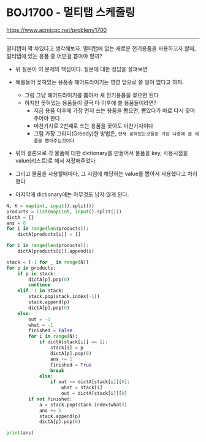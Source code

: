 # BOJ1700 - 멀티탭 스케줄링

https://www.acmicpc.net/problem/1700

---

멀티탭이 꽉 차있다고 생각해보자. 멀티탭에 없는 새로운 전기용품을 사용하고자 할때, 멀티탭에 있는 용품 중 어떤걸 뽑아야 할까?

- 위 질문이 이 문제의 핵심이다. 질문에 대한 정답을 살펴보면
- 예를들어 꽂혀있는 용품중 헤어드라이기는 영영 앞으로 쓸 일이 없다고 하자.
  - 그럼 그냥 헤어드라이기를 뽑아서 새 전기용품을 꽂으면 된다
  - 하지만 꽂혀있는 용품들이 결국 다 이후에 쓸 용품들이라면?
    - 지금 용품 이후에 가장 먼저 쓰는 용품을 뽑으면, 뽑았다가 바로 다시 꽂아주어야 한다
    - 마찬가지로 2번째로 쓰는 용품을 꽂아도 마찬가지이다
    - 그럼 가장 그리디(Greedy)한 방법은, `현재 꽂혀있는것들중 가장 나중에 쓸 제품을 뽑아주는것이다`

- 위의 결론으로 각 물품에 대한 dictionary를 만들어서 물품을 key, 사용시점을 value(리스트)로 해서 저장해주었다
- 그리고 물품을 사용할때마다, 그 시점에 해당하는 value를 뽑아서 사용했다고 처리했다
- 마지막에 dictionary에는 아무것도 남지 않게 된다.

```python
N, K = map(int, input().split())
products = list(map(int, input().split()))
dictA = {}
ans = 0
for i in range(len(products)):
    dictA[products[i]] = []

for i in range(len(products)):
    dictA[products[i]].append(i)

stack = [-1 for _ in range(N)]
for p in products:
    if p in stack:
        dictA[p].pop(0)
        continue
    elif -1 in stack:
        stack.pop(stack.index(-1))
        stack.append(p)
        dictA[p].pop(0)
    else:
        out = -1
        what = -1
        finished = False
        for i in range(N):
            if dictA[stack[i]] == []:
                stack[i] = p
                dictA[p].pop(0)
                ans += 1
                finished = True
                break
            else:
                if out <= dictA[stack[i]][0]:
                    what = stack[i]
                    out = dictA[stack[i]][0]
        if not finished:
            a = stack.pop(stack.index(what))
            ans += 1
            stack.append(p)
            dictA[p].pop(0)

print(ans)
```

